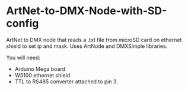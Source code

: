 # ArtNet-to-DMX-Node-with-SD-config
ArtNet to DMX node that reads a .txt file from microSD card on ethernet shield to set ip and mask. Uses ArtNode and DMXSimple libraries.

You will need:

- Arduino Mega board
- W5100 ethernet shield
- TTL to RS485 converter attached to pin 3.
